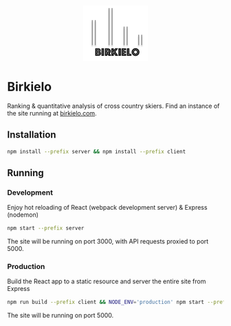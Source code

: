 <p align="center"> 
<img src="/client/public/images/logo.png">
</p>

# Birkielo
Ranking & quantitative analysis of cross country skiers. Find an instance of the site running at [birkielo.com](http://birkielo.com).

## Installation

```sh
npm install --prefix server && npm install --prefix client
```

## Running
### Development
Enjoy hot reloading of React (webpack development server) & Express (nodemon)

```sh
npm start --prefix server
```

The site will be running on port 3000, with API requests proxied to port 5000.

### Production
Build the React app to a static resource and server the entire site from Express

```sh
npm run build --prefix client && NODE_ENV='production' npm start --prefix server
```

The site will be running on port 5000.
